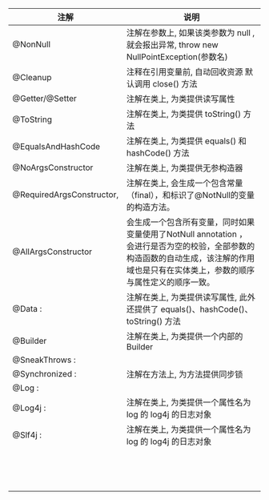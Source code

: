 



| 注解                      | 说明                                                         |
| ------------------------- | ------------------------------------------------------------ |
| @NonNull                  | 注解在参数上, 如果该类参数为 null , 就会报出异常, throw new NullPointException(参数名) |
| @Cleanup                  | 注释在引用变量前, 自动回收资源 默认调用 close() 方法         |
| @Getter/@Setter           | 注解在类上, 为类提供读写属性                                 |
| @ToString                 | 注解在类上, 为类提供 toString() 方法                         |
| @EqualsAndHashCode        | 注解在类上, 为类提供 equals() 和 hashCode() 方法             |
| @NoArgsConstructor        | 注解在类上, 为类提供无参构造器                               |
| @RequiredArgsConstructor, | 注解在类上, 会生成一个包含常量（final），和标识了@NotNull的变量 的构造方法。 |
| @AllArgsConstructor       | 会生成一个包含所有变量，同时如果变量使用了NotNull annotation ， 会进行是否为空的校验，全部参数的构造函数的自动生成，该注解的作用域也是只有在实体类上，参数的顺序与属性定义的顺序一致。 |
| @Data :                   | 注解在类上, 为类提供读写属性, 此外还提供了 equals()、hashCode()、toString() 方法 |
| @Builder                  | 注解在类上, 为类提供一个内部的 Builder                       |
| @SneakThrows :            |                                                              |
| @Synchronized :           | 注解在方法上, 为方法提供同步锁                               |
| @Log :                    |                                                              |
| @Log4j :                  | 注解在类上, 为类提供一个属性名为 log 的 log4j 的日志对象     |
| @Slf4j :                  | 注解在类上, 为类提供一个属性名为 log 的 log4j 的日志对象     |
|                           |                                                              |
|                           |                                                              |
|                           |                                                              |
|                           |                                                              |
|                           |                                                              |
|                           |                                                              |
|                           |                                                              |
|                           |                                                              |
|                           |                                                              |
|                           |                                                              |
|                           |                                                              |
|                           |                                                              |
|                           |                                                              |
|                           |                                                              |







